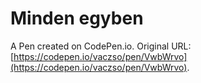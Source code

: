 # Minden egyben

A Pen created on CodePen.io. Original URL: [https://codepen.io/vaczso/pen/VwbWrvo](https://codepen.io/vaczso/pen/VwbWrvo).


